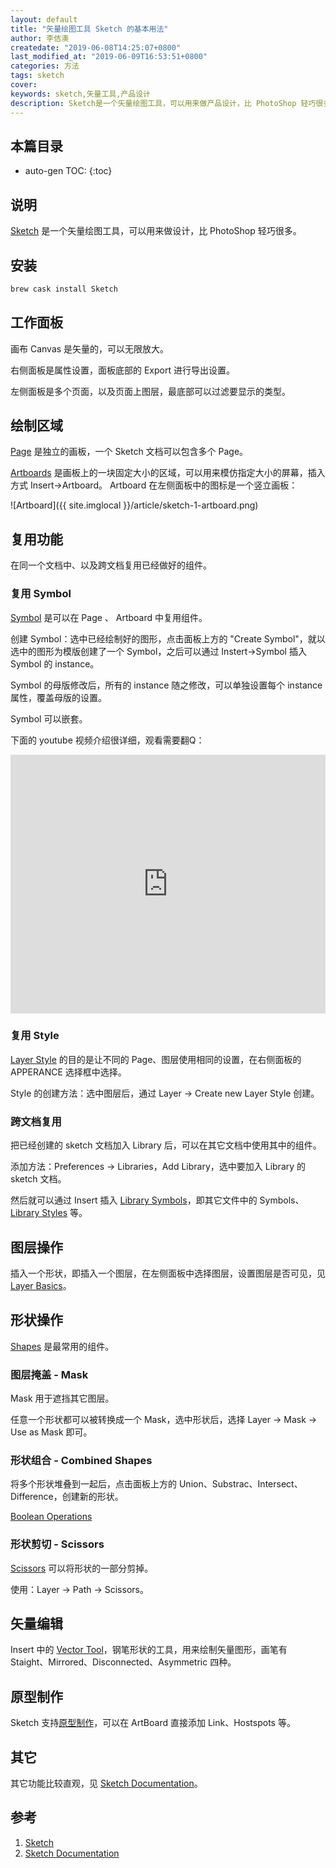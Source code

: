 ```yaml
---
layout: default
title: "矢量绘图工具 Sketch 的基本用法"
author: 李佶澳
createdate: "2019-06-08T14:25:07+0800"
last_modified_at: "2019-06-09T16:53:51+0800"
categories: 方法
tags: sketch
cover:
keywords: sketch,矢量工具,产品设计
description: Sketch是一个矢量绘图工具，可以用来做产品设计，比 PhotoShop 轻巧很多，组件复用等功能都支持
---
```


## 本篇目录

* auto-gen TOC:
{:toc}

## 说明

[Sketch](https://www.sketch.com/pricing/) 是一个矢量绘图工具，可以用来做设计，比 PhotoShop 轻巧很多。

## 安装 

```sh
brew cask install Sketch
```

## 工作面板

画布 Canvas 是矢量的，可以无限放大。

右侧面板是属性设置，面板底部的 Export 进行导出设置。

左侧面板是多个页面，以及页面上图层，最底部可以过滤要显示的类型。

## 绘制区域

[Page](https://www.sketch.com/docs/grouping/pages/) 是独立的画板，一个 Sketch 文档可以包含多个 Page。

[Artboards](https://www.sketch.com/docs/grouping/artboards/) 是画板上的一块固定大小的区域，可以用来模仿指定大小的屏幕，插入方式 Insert->Artboard。
Artboard 在左侧面板中的图标是一个竖立画板：

![Artboard]({{ site.imglocal }}/article/sketch-1-artboard.png)

## 复用功能

在同一个文档中、以及跨文档复用已经做好的组件。

### 复用 Symbol

[Symbol](https://www.sketch.com/docs/symbols/) 是可以在 Page 、 Artboard 中复用组件。

创建 Symbol：选中已经绘制好的图形，点击面板上方的 "Create Symbol"，就以选中的图形为模版创建了一个 Symbol，之后可以通过 Instert->Symbol 插入 Symbol 的 instance。

Symbol 的母版修改后，所有的 instance 随之修改，可以单独设置每个 instance 属性，覆盖母版的设置。

Symbol 可以嵌套。

下面的 youtube 视频介绍很详细，观看需要翻Q：

<iframe width="100%" height="414" src="https://www.youtube.com/embed/3fcIp5OXtVE" frameborder="0" allow="accelerometer; autoplay; encrypted-media; gyroscope; picture-in-picture" allowfullscreen></iframe>

### 复用 Style

[Layer Style](https://www.sketch.com/docs/styling/shared-styles/) 的目的是让不同的 Page、图层使用相同的设置，在右侧面板的 APPERANCE 选择框中选择。

Style 的创建方法：选中图层后，通过 Layer -> Create new Layer Style 创建。

### 跨文档复用

把已经创建的 sketch 文档加入 Library 后，可以在其它文档中使用其中的组件。

添加方法：Preferences -> Libraries，Add Library，选中要加入 Library 的 sketch 文档。

然后就可以通过 Insert 插入 [Library Symbols](https://www.sketch.com/docs/libraries/library-symbols)，即其它文件中的 Symbols、[Library Styles](https://www.sketch.com/docs/libraries/library-styles) 等。

## 图层操作 

插入一个形状，即插入一个图层，在左侧面板中选择图层，设置图层是否可见，见 [Layer Basics](https://www.sketch.com/docs/layer-basics/)。

## 形状操作

[Shapes](https://www.sketch.com/docs/shapes/) 是最常用的组件。

### 图层掩盖 - Mask

Mask 用于遮挡其它图层。

任意一个形状都可以被转换成一个 Mask，选中形状后，选择 Layer -> Mask -> Use as Mask 即可。

### 形状组合 - Combined Shapes

将多个形状堆叠到一起后，点击面板上方的 Union、Substrac、Intersect、Difference，创建新的形状。

[Boolean Operations](https://www.sketch.com/docs/shapes/boolean-operations/)

### 形状剪切 - Scissors

[Scissors](https://www.sketch.com/docs/shapes/scissors/) 可以将形状的一部分剪掉。

使用：Layer -> Path -> Scissors。

## 矢量编辑

Insert 中的 [Vector Tool](https://www.sketch.com/docs/vector-editing/vector-tool)，钢笔形状的工具，用来绘制矢量图形，画笔有 Staight、Mirrored、Disconnected、Asymmetric 四种。

## 原型制作

Sketch 支持[原型制作](https://www.sketch.com/docs/prototyping/)，可以在 ArtBoard 直接添加 Link、Hostspots 等。

## 其它

其它功能比较直观，见 [Sketch Documentation][2]。

## 参考

1. [Sketch][1]
2. [Sketch Documentation][2]

[1]: https://www.sketch.com/ "Sketch"
[2]: https://www.sketch.com/docs/ "Sketch Documentation"
